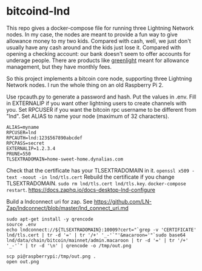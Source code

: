 # bitcoind-lnd

This repo gives a docker-compose file for running three Lightning Network nodes. In my case, the nodes are meant to provide a fun way to give allowance money to my two kids. Compared with cash, well, we just don't usually have any cash around and the kids just lose it. Compared with opening a checking account: our bank doesn't seem to offer accounts for underage people. There are products like [greenlight](https://www.greenlight.com/) meant for allowance management, but they have monthly fees.

So this project implements a bitcoin core node, supporting three Lightning Network nodes. I run the whole thing on an old Raspberry Pi 2.

Use rpcauth.py to generate a password and hash. Put the values in .env. Fill in EXTERNALIP if you want other lightning users to create channels with you. Set RPCUSER if you want the bitcoin rpc username to be different from "lnd". Set ALIAS to name your node (maximum of 32 characters).
```
ALIAS=myname
RPCUSER=lnd
RPCAUTH=lnd:123$567890abcdef
RPCPASS=secret
EXTERNALIP=1.2.3.4
PRUNE=550
TLSEXTRADOMAIN=home-sweet-home.dynalias.com
```

Check that the certificate has your TLSEXTRADOMAIN in it. `openssl x509 -text -noout -in lnd/tls.cert`
Rebuild the certificate if you change TLSEXTRADOMAIN. `sudo rm lnd/tls.cert lnd/tls.key`. `docker-compose restart`.
https://docs.zaphq.io/docs-desktop-lnd-configure



Build a lndconnect uri for zap. See https://github.com/LN-Zap/lndconnect/blob/master/lnd_connect_uri.md
```shell
sudo apt-get install -y qrencode
source .env
echo lndconnect://${TLSEXTRADOMAIN}:10009?cert="`grep -v 'CERTIFICATE' lnd/tls.cert | tr -d '=' | tr '/+' '_-'`"'&macaroon='"`sudo base64 lnd/data/chain/bitcoin/mainnet/admin.macaroon | tr -d '=' | tr '/+' '_-'`" | tr -d '\n' | qrencode -o /tmp/out.png
```

```shell
scp pi@raspberrypi:/tmp/out.png .
open out.png
```